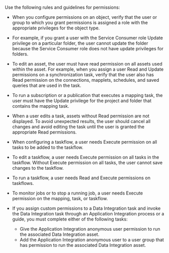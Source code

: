 Use the following rules and guidelines for permissions:

* When you configure permissions on an object, verify that the user or group to which you grant permissions is assigned a role with the appropriate privileges for the object type.
* For example, if you grant a user with the Service Consumer role Update privilege on a particular folder, the user cannot update the folder because the Service Consumer role does not have update privileges for folders. 
* To edit an asset, the user must have read permission on all assets used within the asset. For example, when you assign a user Read and Update permissions on a synchronization task, verify that the user also has Read permission on the connections, mapplets, schedules, and saved queries that are used in the task.
* To run a subscription or a publication that executes a mapping task, the user must have the Update privilege for the project and folder that contains the mapping task.

* When a user edits a task, assets without Read permission are not displayed. To avoid unexpected results, the user should cancel all changes and avoid editing the task until the user is granted the appropriate Read permissions.
* When configuring a taskflow, a user needs Execute permission on all tasks to be added to the taskflow.
* To edit a taskflow, a user needs Execute permission on all tasks in the taskflow. Without Execute permission on all tasks, the user cannot save changes to the taskflow.
* To run a taskflow, a user needs Read and Execute permissions on taskflows.
* To monitor jobs or to stop a running job, a user needs Execute permission on the mapping, task, or taskflow.
* If you assign custom permissions to a Data Integration task and invoke the Data Integration task through an Application Integration process or a guide, you must complete either of the following tasks:
  - Give the Application Integration anonymous user permission to run the associated Data Integration asset.
  - Add the Application Integration anonymous user to a user group that has permission to run the associated Data Integration asset.
